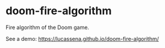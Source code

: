 # doom-fire-algorithm
Fire algorithm of the Doom game.

See a demo: https://lucassena.github.io/doom-fire-algorithm/
